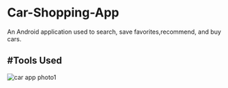 # Car-Shopping-App

 An Android application used to search, save favorites,recommend, and buy cars.

#Tools Used 
------------------------------------
![car app photo1](https://user-images.githubusercontent.com/71784734/115339312-c9f64300-a1a4-11eb-9eee-c0bb00ffcae4.png)
